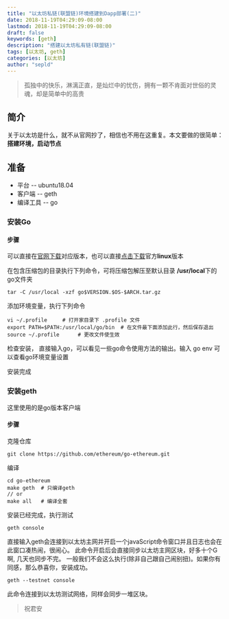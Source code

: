 ```yaml
---
title: "以太坊私链(联盟链)环境搭建到Dapp部署(二)"
date: 2018-11-19T04:29:09-08:00
lastmod: 2018-11-19T04:29:09-08:00
draft: false
keywords: [geth]
description: "搭建以太坊私有链(联盟链)"
tags: [以太坊, geth]
categories: [以太坊]
author: "sepld"
---
```

  
> 孤独中的快乐，淋漓正直，是灿烂中的忧伤，拥有一颗不肯面对世俗的灵魂，却是简单中的高贵

## 简介

关于以太坊是什么，就不从官网抄了，相信也不用在这重复。本文要做的很简单：**搭建环境，启动节点**

## 准备

- 平台 -- ubuntu18.04
- 客户端 -- geth
- 编译工具 -- go

### 安装Go
#### 步骤
可以直接在[官网下载](https://golang.org/dl/)对应版本，也可以直接[点击下载](https://dl.google.com/go/go1.11.2.linux-amd64.tar.gz)官方**linux**版本

在包含压缩包的目录执行下列命令，可将压缩包解压至默认目录 **/usr/local**下的go文件夹
```
tar -C /usr/local -xzf go$VERSION.$OS-$ARCH.tar.gz
```

添加环境变量，执行下列命令
```
vi ~/.profile     # 打开家目录下 .profile 文件
export PATH=$PATH:/usr/local/go/bin  # 在文件最下面添加此行，然后保存退出
source ~/.profile      # 更改文件使生效
```

检查安装， 直接输入go，可以看见一些go命令使用方法的输出。输入 go env 可以查看go环境变量设置

安装完成

### 安装geth

这里使用的是go版本客户端
#### 步骤
克隆仓库
```
git clone https://github.com/ethereum/go-ethereum.git
```

编译
```
cd go-ethereum
make geth  # 只编译geth
// or
make all   # 编译全套

```

安装已经完成，执行测试
```
geth console
```

直接输入geth会连接到以太坊主网并开启一个javaScript命令窗口并且日志也会在此窗口凑热闹，很闹心。
此命令开启后会直接同步以太坊主网区块，好多十个G啊, 几天也同步不完。
一般我们不会这么执行(除非自己跟自己闹别扭)。如果你有同感，那么恭喜你，安装成功。
```
geth --testnet console
```

此命令连接到以太坊测试网络，同样会同步一堆区块。

> 祝君安
